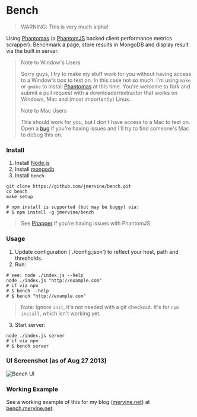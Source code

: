 # Bench

> WARNING: This is very much alpha!

Using [Phantomas](https://github.com/macbre/phantomas) (a [PhantomJS](http://phantomjs.org/) backed client performance metrics scrapper). Benchmark a page, store results in MongoDB and display result via the built in server.

> Note to Window's Users
>
> Sorry guys, I try to make my stuff work for you without having access to a Window's box to test on. In this case not so much. I'm using `make` or `gmake` to install [Phantomas](https://github.com/macbre/phantomas) at this time. You're welcome to fork and submit a pull request with a downloader/extractor that works on Windows, Mac and (most importantly) Linux.
>
> Note to Mac Users
>
> This should work for you, but I don't have access to a Mac to test on. Open a [bug](https://github.com/jmervine/bench/issues) if you're having issues and I'll try to find someone's Mac to debug this on.

### Install

1. Install [Node.js](http://nodejs.org)
2. Install [mongodb](http://www.mongodb.org/)
3. Install `bench`

```
git clone https://github.com/jmervine/bench.git
cd bench
make setup

# npm install is supported (but may be buggy) via:
# $ npm install -g jmervine/bench
```

> See [Phapper](http://mervine.net/projects/npms/phapper) if you're having issues with PhantomJS.


### Usage

1. Update configuration (`./config.json') to reflect your host, path and thresholds.
2. Run:

```
# see: node ./index.js --help
node ./index.js "http://example.com"
# if via npm
# $ bench --help
# $ bench "http://example.com"
```

> Note: Ignore `init`, it's not needed with a git checkout. It's for `npm install`, which isn't working yet.

3. Start server:

```
node ./index.js server
# if via npm
# $ bench server
```

### UI Screenshot (as of Aug 27 2013)

![Bench UI](http://mervine.net/pages/bench2.png)

### Working Example

See a working example of this for my blog ([mervine.net](http://mervine.net)) at [bench.mervine.net](http://bench.mervine.net).

